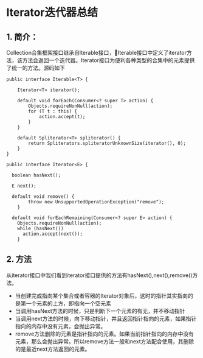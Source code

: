 # Iterator迭代器总结
## 1. 简介：
Collection合集框架接口继承自Iterable接口，Iterable接口中定义了iterator方法，该方法会返回一个迭代器。Iterator接口为便利各种类型的合集中的元素提供了统一的方法。源码如下
```
public interface Iterable<T> {
    
    Iterator<T> iterator();

    default void forEach(Consumer<? super T> action) {
        Objects.requireNonNull(action);
        for (T t : this) {
            action.accept(t);
        }
    }
    
    default Spliterator<T> spliterator() {
        return Spliterators.spliteratorUnknownSize(iterator(), 0);
    }
}
```
```
public interface Iterator<E> {
  
  boolean hasNext();

  E next();

  default void remove() {
        throw new UnsupportedOperationException("remove");
    }

  default void forEachRemaining(Consumer<? super E> action) {
    Objects.requireNonNull(action);
    while (hasNext())
      action.accept(next());
    }
```
## 2. 方法
从iterator接口中我们看到iterator接口提供的方法有hasNext(),next(),remove()方法。
- 当创建完成指向某个集合或者容器的Iterator对象后，这时的指针其实指向的是第一个元素的上方，即指向一个空元素
- 当调用hasNext方法的时候，只是判断下一个元素的有无，并不移动指针
- 当调用next方法的时候，向下移动指针，并且返回指针指向的元素，如果指针指向的内存中没有元素，会抛出异常。
- remove方法删除的元素是指针指向的元素。如果当前指针指向的内存中没有元素，那么会抛出异常。所以remove方法一般和next方法配合使用，其删除的是最近next方法返回的元素。
